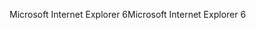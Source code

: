 <span data-ttu-id="15229-101">Microsoft Internet Explorer 6</span><span class="sxs-lookup"><span data-stu-id="15229-101">Microsoft Internet Explorer 6</span></span>